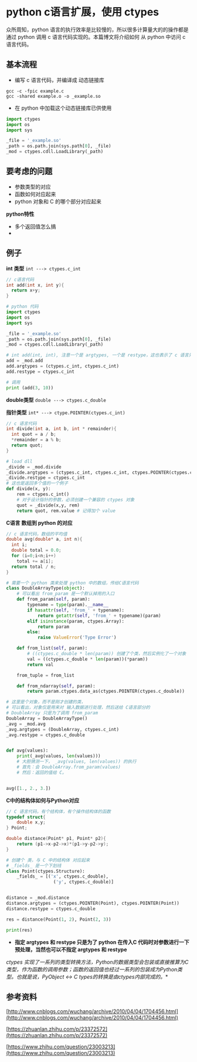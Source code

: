 # python c语言扩展，使用 ctypes

众所周知，python 语言的执行效率是比较慢的，所以很多计算量大的的操作都是通过 python 调用 c 语言代码实现的。本篇博文将介绍如何 从 python 中访问 c 语言代码。



## 基本流程

* 编写 c 语言代码，并编译成 动态链接库

```shell
gcc -c -fpic example.c
gcc -shared example.o -o _example.so
```



* 在 python 中加载这个动态链接库已供使用

```python
import ctypes
import os
import sys

_file = '_example.so'
_path = os.path.join(sys.path[0], _file)
_mod = ctypes.cdll.LoadLibrary(_path)
```



## 要考虑的问题 

* 参数类型的对应
* 函数如何对应起来
* python 对象和 C 的哪个部分对应起来


**python特性**

* 多个返回值怎么搞
* ​


## 例子

**int 类型** `int ---> ctypes.c_int`

```c
// c语言代码
int add(int x, int y){
  return x+y;
}
```

```python
# python 代码
import ctypes
import os
import sys

_file = '_example.so'
_path = os.path.join(sys.path[0], _file)
_mod = ctypes.cdll.LoadLibrary(_path)

# int add(int, int), 注意一个是 argtypes, 一个是 restype，这也表示了 c 语言只能返回一个值的特点
add = _mod.add
add.argtypes = (ctypes.c_int, ctypes.c_int)
add.restype = ctypes.c_int

# 调用
print (add(3, 10))
```



**double类型** `double ---> ctypes.c_double`



**指针类型** `int* ---> ctype.POINTER(ctypes.c_int)`

```c
// c 语言代码
int divide(int a, int b, int * remainder){
  int quot = a / b;
  *remainder = a % b;
  return quot;
}
```

```python
# load dll 
_divide = _mod.divide
_divide.argtypes = (ctypes.c_int, ctypes.c_int, ctypes.POINTER(ctypes.c_int))
_divide.restype = ctypes.c_int
# 这也是返回多个值的一个例子
def divide(x, y):
    rem = ctypes.c_int()
    # 对于设计指针的参数，必须创建一个兼容的 ctypes 对象
    quot = _divide(x,y, rem)
    return quot, rem.value # 记得加个 value
```



**C语言 数组到 python 的对应**

```c
// c 语言代码，数组的平均值
double avg(double* a, int n){
  int i;
  double total = 0.0;
  for (i=0;i<n;i++)
    total += a[i];
  return total / n;
}
```

```python
# 需要一个 python 类来处理 python 中的数组，传给C语言代码
class DoubleArrayType(object):
    # 可以看出 from_param 是一个默认掉用的入口
    def from_param(self, param):
        typename = type(param).__name__
        if hasattr(self, 'from_' + typename):
            return getattr(self, 'from_' + typename)(param)
        elif isinstance(param, ctypes.Array):
            return param
        else:
            raise ValueError('Type Error')

    def from_list(self, param):
        # ((ctypes.c_double * len(param)) 创建了个类，然后实例化了一个对象
        val = ((ctypes.c_double * len(param))(*param))
        return val

    from_tuple = from_list

    def from_ndarray(self, param):
        return param.ctypes.data_as(ctypes.POINTER(ctypes.c_double))

# 这里是个对象，而不是刚才创建的类，
# 可以看出，对象仅是用来对 输入数据进行处理，然后送给 C语言部分的
# DoubleArray 只是为了调用 from_param
DoubleArray = DoubleArrayType()
_avg = _mod.avg
_avg.argtypes = (DoubleArray, ctypes.c_int)
_avg.restype = ctypes.c_double


def avg(values):
    print(_avg(values, len(values)))
    # 大胆猜测一下， _avg(values, len(values)) 的执行
    # 首先：会 DoubleArray.from_param(values)
    # 然后：返回的值给 C。


avg([1., 2., 3.])
```



**C中的结构体如何与Python对应**

```c
// C 语言代码，有个结构体，有个操作结构体的函数
typedef struct{
    double x,y;
} Point;

double distance(Point* p1, Point* p2){
    return (p1->x-p2->x)*(p1->y-p2->y);
}
```

```python
# 创建个 类，与 C 中的结构体 对应起来
# _fields_ 是一个下划线
class Point(ctypes.Structure):
    _fields_ = [('x', ctypes.c_double),
                  ('y', ctypes.c_double)]


distance = _mod.distance
distance.argtypes = (ctypes.POINTER(Point), ctypes.POINTER(Point))
distance.restype = ctypes.c_double

res = distance(Point(1, 2), Point(2, 3))

print(res)
```



* **指定 argtypes 和 restype 只是为了 python 在传入C 代码时对参数进行一下预处理，当然也可以不指定 argtypes 和 restype**




**ctypes 实现了一系列的类型转换方法，Python的数据类型会包装或直接推算为C类型，作为函数的调用参数；函数的返回值也经过一系列的包装成为Python类型。也就是说，PyObject* <-> C types的转换是由ctypes内部完成的。**



## 参考资料

[http://www.cnblogs.com/wuchang/archive/2010/04/04/1704456.html](http://www.cnblogs.com/wuchang/archive/2010/04/04/1704456.html)

[https://zhuanlan.zhihu.com/p/23372572](https://zhuanlan.zhihu.com/p/23372572)

[https://www.zhihu.com/question/23003213](https://www.zhihu.com/question/23003213)

